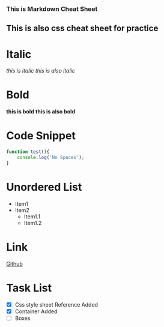 ### This is Markdown Cheat Sheet
## This is also css cheat sheet for practice
# Italic
*this is italic*
_this is also italic_
# Bold
**this is bold**
__this is also bold__
# Code Snippet
```javascript
function test(){
    console.log('No Spaces');
}
```
# Unordered List
* Item1
* Item2
    * Item1.1
    * Item1.2
# Link
[Github](https://github.com)
# Task List
- [x] Css style sheet Reference Added
- [x] Container Added
- [ ] Boxes
